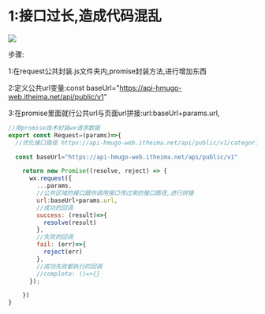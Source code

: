 # 1:接口过长,造成代码混乱

![](https://ae01.alicdn.com/kf/H80c2c43c33f84db4880aba4fca246aa5x.jpg)

步骤:

1:在request公共封装.js文件夹内,promise封装方法,进行增加东西

2:定义公共url变量:const baseUrl="https://api-hmugo-web.itheima.net/api/public/v1"

3:在promise里面就行公共url与页面url拼接:url:baseUrl+params.url,



```javascript
//用promise技术封装wx请求数据
export const Request=(params)=>{
  //优化接口路径 https://api-hmugo-web.itheima.net/api/public/v1/categories

  const baseUrl="https://api-hmugo-web.itheima.net/api/public/v1"

    return new Promise((resolve, reject) => {
      wx.request({
        ...params,
        //公共区域的接口跟你调用接口传过来的接口路径,进行拼接
        url:baseUrl+params.url,
        //成功的回调
        success: (result)=>{
          resolve(result)         
        },
        //失败的回调
        fail: (err)=>{
          reject(err)
        },
        //成功失败都执行的回调
        //complete: ()=>{}
      });

    })
}

```

